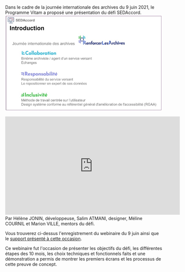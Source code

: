 ﻿---
layout: post
title: #SEDAccord, un défi pour #RenforcerLesArchives
---

Dans le cadre de la journée internationale des archives du 9 juin 2021, le Programme Vitam a proposé une présentation du défi SEDAccord.
![Logos](/public/images/intro_sedaccord.jpg)

<iframe width="560" height="315" src="https://www.youtube.com/embed/_3FwtarvxIU" title="YouTube video player" frameborder="0" allow="accelerometer; autoplay; clipboard-write; encrypted-media; gyroscope; picture-in-picture" allowfullscreen></iframe>
Par Hélène JONIN, développeuse, Salim ATMANI, designer, Méline COURNIL et Marion VILLE, mentors du défi.

Vous trouverez ci-dessus l'enregistrement du webinaire du 9 juin ainsi que le [support présenté à cette occasion](/ressources/RefCourant/20210609_SEDAccord_presentation_fin_10mois_IAW.pdf).

Ce webinaire fut l'occasion de présenter les objectifs du défi, les différentes étapes des 10 mois, les choix techniques et fonctionnels faits et une démonstration a permis de montrer les premiers écrans et les processus de cette preuve de concept.